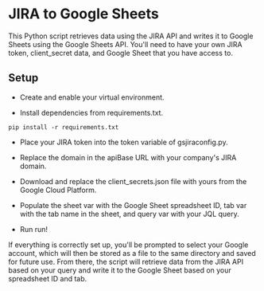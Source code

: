# JIRA to Google Sheets

This Python script retrieves data using the JIRA API and writes it to Google Sheets using the Google Sheets API. You'll need to have your own JIRA token, client_secret data, and Google Sheet that you have access to.

## Setup

* Create and enable your virtual environment.

* Install dependencies from requirements.txt.
```
pip install -r requirements.txt
```

* Place your JIRA token into the token variable of gsjiraconfig.py.

* Replace the domain in the apiBase URL with your company's JIRA domain.

* Download and replace the client_secrets.json file with yours from the Google Cloud Platform.

* Populate the sheet var with the Google Sheet spreadsheet ID, tab var with the tab name in the sheet, and query var with your JQL query.

* Run run!

If everything is correctly set up, you'll be prompted to select your Google account, which will then be stored as a file to the same directory and saved for future use. From there, the script will retrieve data from the JIRA API based on your query and write it to the Google Sheet based on your spreadsheet ID and tab.